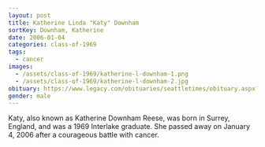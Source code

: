 ```yaml
---
layout: post
title: Katherine Linda "Katy" Downham
sortKey: Downham, Katherine
date: 2006-01-04
categories: class-of-1969
tags:
  - cancer
images:
  - /assets/class-of-1969/katherine-l-downham-1.png
  - /assets/class-of-1969/katherine-l-downham-2.jpg
obituary: https://www.legacy.com/obituaries/seattletimes/obituary.aspx?n=Katherine-Reese&pid=16385564
gender: male
---
```

Katy, also known as Katherine Downham Reese, was born in Surrey, England, and was a 1969 Interlake graduate.  She passed away on January 4, 2006 after a courageous battle with cancer.
